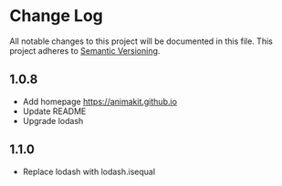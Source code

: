 # Change Log
All notable changes to this project will be documented in this file.
This project adheres to [Semantic Versioning](http://semver.org/).

## 1.0.8
* Add homepage https://animakit.github.io
* Update README
* Upgrade lodash

## 1.1.0
* Replace lodash with lodash.isequal
